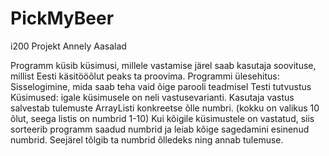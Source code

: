 # PickMyBeer
i200 Projekt
Annely Aasalad

Programm küsib küsimusi, millele vastamise järel saab kasutaja soovituse, millist Eesti käsitööõlut
peaks ta proovima.
Programmi ülesehitus:
Sisselogimine, mida saab teha vaid õige parooli teadmisel
Testi tutvustus
Küsimused: igale küsimusele on neli vastusevarianti. Kasutaja vastus salvestab tulemuste ArrayListi
konkreetse õlle numbri. (kokku on valikus 10 õlut, seega listis on numbrid 1-10)
Kui kõigile küsimustele on vastatud, siis sorteerib programm saadud numbrid ja leiab kõige
sagedamini esinenud numbrid. Seejärel tõlgib ta numbrid õlledeks ning annab tulemuse.